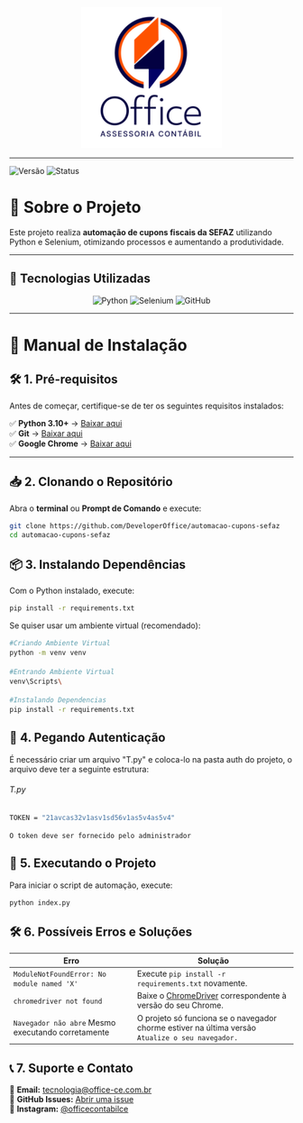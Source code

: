 <p align="center">
  <img src="./assets/read.png" alt="Office Logo" width="250px">
</p>

---

![Versão](https://img.shields.io/badge/version-2.0.0-blue)
![Status](https://img.shields.io/badge/status-Concluído-green)

# 📌 Sobre o Projeto

Este projeto realiza **automação de cupons fiscais da SEFAZ** utilizando Python e Selenium, otimizando processos e aumentando a produtividade.

---

## 🚀 Tecnologias Utilizadas

<div align="center">

![Python](https://img.shields.io/badge/Python-3776AB?style=for-the-badge&logo=python&logoColor=white)
![Selenium](https://img.shields.io/badge/Selenium-43B02A?style=for-the-badge&logo=selenium&logoColor=white)
![GitHub](https://img.shields.io/badge/GitHub-181717?style=for-the-badge&logo=github)

</div>

---

# 📖 Manual de Instalação

## 🛠️ 1. Pré-requisitos

Antes de começar, certifique-se de ter os seguintes requisitos instalados:

✅ **Python 3.10+** → [Baixar aqui](https://www.python.org/downloads/)  
✅ **Git** → [Baixar aqui](https://git-scm.com/downloads)  
✅ **Google Chrome** → [Baixar aqui](https://www.google.com/chrome/)  


---

## 📥 2. Clonando o Repositório

Abra o **terminal** ou **Prompt de Comando** e execute:

```sh
git clone https://github.com/DeveloperOffice/automacao-cupons-sefaz
cd automacao-cupons-sefaz
```

## 📦 3. Instalando Dependências

Com o Python instalado, execute:

```sh
pip install -r requirements.txt
```

Se quiser usar um ambiente virtual (recomendado):

```sh
#Criando Ambiente Virtual
python -m venv venv

#Entrando Ambiente Virtual
venv\Scripts\

#Instalando Dependencias
pip install -r requirements.txt
```

## 🔑 4. Pegando Autenticação

É necessário criar um arquivo "T.py" e coloca-lo na pasta auth do projeto, o arquivo deve ter a seguinte estrutura:

###### T.py

```sh
TOKEN = "21avcas32v1asv1sd56v1as5v4as5v4"
```

``O token deve ser fornecido pelo administrador``

## 🚀 5. Executando o Projeto

Para iniciar o script de automação, execute:

```sh
python index.py
```

## 🛠️ 6. Possíveis Erros e Soluções

| **Erro**                                           | **Solução**                                                                                                  |
| -------------------------------------------------- | ------------------------------------------------------------------------------------------------------------ |
| `ModuleNotFoundError: No module named 'X'`         | Execute `pip install -r requirements.txt` novamente.                                                         |
| `chromedriver not found`                           | Baixe o [ChromeDriver](https://sites.google.com/chromium.org/driver/) correspondente à versão do seu Chrome. |
| `Navegador não abre` Mesmo executando corretamente | O projeto só funciona se o navegador chorme estiver na última versão `Atualize o seu navegador.`             |

## 📞 7. Suporte e Contato

📧 **Email:** [tecnologia@office-ce.com.br](mailto:tecnologia@office-ce.com.br)  
🐙 **GitHub Issues:** [Abrir uma issue](https://github.com/DeveloperOffice/automacao-cupons-sefaz/issues)  
💬 **Instagram:** [@officecontabilce](https://www.instagram.com/officecontabilce/)
